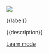 
<div class="content-card">

![]({{icon}})

<p class="support-card-label">{{label}}</p>

<p class="content-card-description">{{description}}</p>

<a class="support-card-link" href="{{link}}">Learn mode</a>

</div>